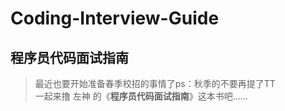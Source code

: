 # Coding-Interview-Guide  
## 程序员代码面试指南
> 最近也要开始准备春季校招的事情了ps：秋季的不要再提了TT  
一起来撸 左神 的《**程序员代码面试指南**》这本书吧......